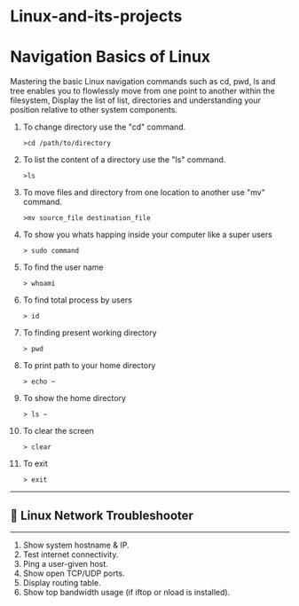 # Linux-and-its-projects

# Navigation Basics of Linux

Mastering the basic Linux navigation commands such as cd, pwd, ls and tree enables you to flowlessly move from one point to another within the filesystem, Display the list of list, directories and understanding your position relative to other system components.

1. To change directory use the "cd" command.
   ```
   >cd /path/to/directory
2. To list the content of a directory use the "ls" command.
   ```
   >ls
3. To move files and directory from one location to another use "mv" command.
   ```
   >mv source_file destination_file
4. To show you whats happing inside your computer like a super users
   ```
   > sudo command
5. To find the user name
   ```
   > whoami
6. To find total process by users
   ```
   > id
7. To finding present working directory
   ```
   > pwd
8. To print path to your home directory
    ```
    > echo ~ 
9. To show the home directory
    ```
    > ls ~
10. To clear the screen
    ```
    > clear
10. To exit
    ```
    > exit
--------------------
## 🐧 Linux Network Troubleshooter
---
1. Show system hostname & IP.
2. Test internet connectivity.
3. Ping a user-given host.
4. Show open TCP/UDP ports.
5. Display routing table.
6. Show top bandwidth usage (if iftop or nload is installed).

